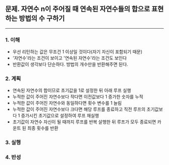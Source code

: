 ## 문제. 자연수 n이 주어질 때 연속된 자연수들의 합으로 표현하는 방법의 수 구하기

---

### 1. 이해
- 우선 리턴하는 값은 무조건 1 이상일 것이다(자기 자신이 포함되기 때문)
- '자연수'라는 조건이 보이고 '연속된 자연수'라는 조건도 보인다
- 반환값이 생각보다 단순하다. 방법의 개수만을 반환해주면 된다.

### 2. 계획
- 연속된 자연수의 합이므로 초기값을 1로 설정한 뒤 아래 루프 실행
- 누적한 값이 주어진 자연수보다 작다면 이전값보다 1 증가한 숫자를 누적
- 누적한 값이 주어진 자연수와 동일하다면 횟수 변수를 1 늘림
- 누적한 값이 주어진 자연수보다 크다면 해당 루프를 종료하고 직전 루프의 초기값보다 1 증가시킨 초기값으로 설정하여 루프 재실행
- 초기값이 자연수 자신이 될 때까지 루프를 반복 살행한 뒤 루프가 모두 종료되면 카운트 된 최종 횟수를 반환

### 3. 실행

### 4. 반성